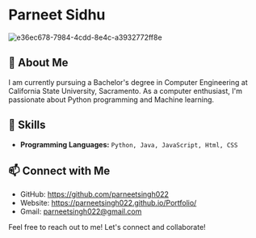 <!--### Hi there 👋
-->
<!--
**parneetsingh022/parneetsingh022** is a ✨ _special_ ✨ repository because its `README.md` (this file) appears on your GitHub profile.

Here are some ideas to get you started:

- 🔭 I’m currently working on ...
- 🌱 I’m currently learning ...
- 👯 I’m looking to collaborate on ...
- 🤔 I’m looking for help with ...
- 💬 Ask me about ...
- 📫 How to reach me: ...
- 😄 Pronouns: ...
- ⚡ Fun fact: ...
-->
# Parneet Sidhu

![e36ec678-7984-4cdd-8e4c-a3932772ff8e](https://github.com/parneetsingh022/parneetsingh022/assets/99793808/12cead9c-3511-4a75-b81f-2509159bd030)


## 👋 About Me

I am currently pursuing a Bachelor's degree in Computer Engineering at California State University, Sacramento.
As a computer enthusiast, I'm passionate about Python programming and Machine learning.

## 🚀 Skills

- **Programming Languages:** ```Python, Java, JavaScript, Html, CSS```

<!--## 💼 Projects

### [Project Name]

- **Description:** Brief description of the project
- **Repository:** [Link to the repository]

### [Project Name]

- **Description:** Brief description of the project
- **Repository:** [Link to the repository]-->

## 📫 Connect with Me

- GitHub: https://github.com/parneetsingh022
- Website: https://parneetsingh022.github.io/Portfolio/
- Gmail: parneetsingh022@gmail.com


Feel free to reach out to me! Let's connect and collaborate!
